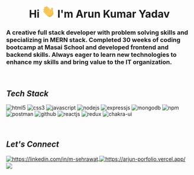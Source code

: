  <!----------------------------------- Heading Section ------------------------------------>
<h1 align="center">
    Hi
    <img src="https://raw.githubusercontent.com/ABSphreak/ABSphreak/master/gifs/Hi.gif" width="35">
    I'm Arun Kumar Yadav
 </h1>  



<!----------------------------------- About Section ------------------------------------>

<h3>
  A creative full stack developer with problem solving skills and specializing in MERN stack.
  Completed 30 weeks of coding bootcamp at Masai School and developed frontend and backend skills.
  Always eager to learn new technologies to enhance my skills and bring value to the IT organization.
</h3>
 
<br>


<!----------------------------------- Tech Stack Section ------------------------------------>

<h2><i>Tech Stack</i></h2>

<p>
    <img src="https://img.shields.io/badge/HTML5-E34F26?style=for-the-badge&logo=html5&logoColor=white" alt="html5" />
    <img src="https://img.shields.io/badge/CSS3-1572B6?style=for-the-badge&logo=css3&logoColor=white" alt="css3" />
    <img src="https://img.shields.io/badge/JavaScript-323330?style=for-the-badge&logo=javascript&logoColor=F7DF1E" alt="javascript" />
    <img src="https://img.shields.io/badge/Node.js-339933?style=for-the-badge&logo=nodedotjs&logoColor=white" alt="nodejs" />
    <img src="https://img.shields.io/badge/Express.js-000000?style=for-the-badge&logo=express&logoColor=white" alt="expressjs" />
    <img src="https://img.shields.io/badge/MongoDB-4EA94B?style=for-the-badge&logo=mongodb&logoColor=white" alt="mongodb" />
    <img src="https://img.shields.io/badge/npm-CB3837?style=for-the-badge&logo=npm&logoColor=white" alt="npm" />
    <img src="https://img.shields.io/badge/Postman-FF6C37?style=for-the-badge&logo=Postman&logoColor=white" alt="postman" />
    <img src="https://img.shields.io/badge/GitHub-100000?style=for-the-badge&logo=github&logoColor=white" alt="github" />
    <img src="https://img.shields.io/badge/React-20232A?style=for-the-badge&logo=react&logoColor=61DAFB" alt="reactjs" />
    <img src="https://img.shields.io/badge/Redux-593D88?style=for-the-badge&logo=redux&logoColor=white" alt="redux" />
  <img src="https://img.shields.io/badge/Chakra%20UI-3bc7bd?style=for-the-badge&logo=chakraui&logoColor=white" alt="chakra-ui" />
 
</p>
<br>








<!----------------------------------- Social Media Links Section ------------------------------------>

<h2><i>Let's Connect</i></h2>


<p align="left">
    <a href="https://www.linkedin.com/in/arun-yadav-5821411b6/">
        <img align="center" src="https://img.shields.io/badge/LinkedIn-0077B5?style=for-the-badge&logo=linkedin&logoColor=white" alt="https://linkedin.com/in/m-sehrawat" />
    </a>
    <a href="https://portfolio-fsw.netlify.com/">
        <img align="center" src="https://img.shields.io/badge/Portfolio-18A303?style=for-the-badge&logo=ionic&logoColor=white" alt="https://arjun-porfolio.vercel.app/" />
    </a>
    <a title="arunkumaryadav19031996@gmail.com" href='arunkumaryadav19031996@gmail.com'>
              <img align="center" src="https://img.shields.io/badge/Gmail-D14836?style=for-the-badge&logo=gmail&logoColor=white" />
    </a>
</p>
<br>



<!----------------------------------- GitHub Stats Section ------------------------------------>



 
